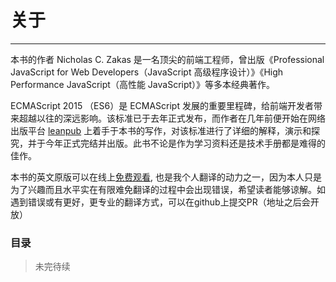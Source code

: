 # 关于
----

本书的作者 Nicholas C. Zakas 是一名顶尖的前端工程师，曾出版《Professional JavaScript for Web Developers（JavaScript 高级程序设计）》《High Performance JavaScript（高性能 JavaScript）》等多本经典著作。

ECMAScript 2015 （ES6）是 ECMAScript 发展的重要里程碑，给前端开发者带来超越以往的深远影响。该标准已于去年正式发布，而作者在几年前便开始在网络出版平台 [leanpub](http://leanpub.com) 上着手于本书的写作，对该标准进行了详细的解释，演示和探究，并于今年正式完结并出版。此书不论是作为学习资料还是技术手册都是难得的佳作。

本书的英文原版可以在线上[免费观看](https://leanpub.com/understandinges6/read), 也是我个人翻译的动力之一，因为本人只是为了兴趣而且水平实在有限难免翻译的过程中会出现错误，希望读者能够谅解。如遇到错误或有更好，更专业的翻译方式，可以在github上提交PR（地址之后会开放）

### 目录

> 未完待续